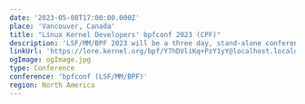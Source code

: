 ```yaml
---
date: '2023-05-08T17:00:00.000Z'
place: 'Vancouver, Canada'
title: "Linux Kernel Developers' bpfconf 2023 (CPF)"
description: 'LSF/MM/BPF 2023 will be a three day, stand-alone conference with four subsystem-specific tracks, cross-track discussions, as well as BoF and hacking sessions.'
linkUrl: 'https://lore.kernel.org/bpf/Y7hDVliKq+PzY1yY@localhost.localdomain/'
ogImage: ogImage.jpg
type: Conference
conference: 'bpfconf (LSF/MM/BPF)'
region: North America
---
```

